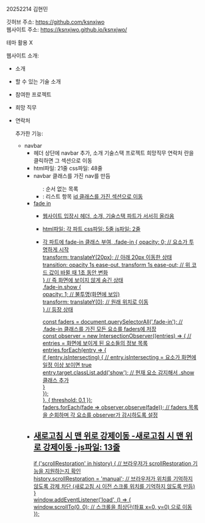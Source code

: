 20252214 김현민

깃허브 주소: https://github.com/ksnxjwo  
웹사이트 주소: https://ksnxjwo.github.io/ksnxjwo/  

테마 활용 X

웹사이트 소개:
- 소개
- 할 수 있는 기술 소개
- 참여한 프로젝트
- 희망 직무
- 연락처

  추가한 기능:
  - navbar
    - 헤더 상단에 navbar 추가, 소개 기술스택 프로젝트 희망직무 연락처 란을 클릭하면 그 섹션으로 이동
    - html파일: 21줄 css파일: 48줄
    - <nav class="navbar"> navbar 클래스를 가진 nav를 만듬 <ul>: 순서 없는 목록 <li>: 리스트 항목 <a href="#id"> id 클래스를 가진 섹션으로 이동
  - fade in
    - 웹사이트 입장시 헤더, 소개, 기술스택 파트가 서서히 올라옴
    - html파일: 각 파트 css파일: 5줄 js파일: 2줄
    - 각 파트에 fade-in 클래스 부여, 
      .fade-in {
        opacity: 0; // 요소가 투명하게 시작  
        transform: translateY(20px); // 아래 20px 이동한 상태  
        transition: opacity 1s ease-out, transform 1s ease-out; // 위 코드 값이 바뀔 때 1초 동안 변화  
      } // 즉 화면에 보이지 않게 숨긴 상태  
      .fade-in.show {  
        opacity: 1; // 불투명(화면에 보임)  
        transform: translateY(0); // 원래 위치로 이동  
      } // 등장 상태
  
      const faders = document.querySelectorAll('.fade-in'); // .fade-in 클래스를 가진 모든 요소를 faders에 저장  
      const observer = new IntersectionObserver((entries) => { // entries =	화면에 보이게 된 요소들의 정보 목록  
        entries.forEach(entry => {  
          if (entry.isIntersecting) { // entry.isIntersecting	= 요소가 화면에 일정 이상 보이면 true  
            entry.target.classList.add('show'); // 현재 요소 감지해서 .show 클래스 추가  
          }  
        });  
      }, { threshold: 0.1 });  
      faders.forEach(fade => observer.observe(fade)); // faders 목록을 순회하며 각 요소를 observer가 감시하도록 설정  
  - 새로고침 시 맨 위로 강제이동
    -새로고침 시 맨 위로 강제이동
    -js파일: 13줄
    -  
      if ('scrollRestoration' in history) { // 브라우저가 scrollRestoration 기능을 지원하는지 확인  
        history.scrollRestoration = 'manual'; // 브라우저가 위치를 기억하지 않도록 강제 차단 (새로고침 시 이전 스크롤 위치를 기억하지 않도록 만듬)  
      }  
      window.addEventListener('load', () => {  
        window.scrollTo(0, 0); // 스크롤을 최상단(좌표 x=0, y=0) 으로 이동  
      });  
